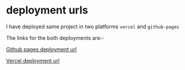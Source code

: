 # deployment urls

I have deployed same project in two platforms 
`vercel` and `github-pages`

The links for the both deployments are:- 

[Github pages deployment url](https://venkatesh3498.github.io/nxtwave)

[Vercel deployment url](https://nxtwave-nine.vercel.app/)
